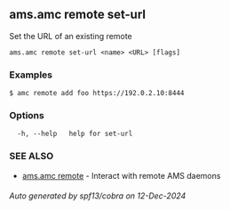 ## ams.amc remote set-url

Set the URL of an existing remote

```
ams.amc remote set-url <name> <URL> [flags]
```

### Examples

```
$ amc remote add foo https://192.0.2.10:8444
```

### Options

```
  -h, --help   help for set-url
```

### SEE ALSO

* [ams.amc remote](ams.amc_remote.md)	 - Interact with remote AMS daemons

###### Auto generated by spf13/cobra on 12-Dec-2024
